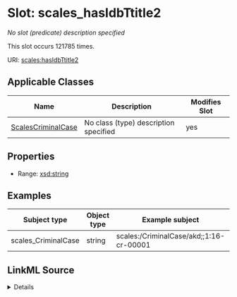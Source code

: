 

# Slot: scales_hasIdbTtitle2


_No slot (predicate) description specified_






This slot occurs 121785 times.


URI: [scales:hasIdbTtitle2](http://schemas.scales-okn.org/rdf/scales#hasIdbTtitle2)



<!-- no inheritance hierarchy -->





## Applicable Classes

| Name | Description | Modifies Slot |
| --- | --- | --- |
| [ScalesCriminalCase](../classes/ScalesCriminalCase.md) | No class (type) description specified |  yes  |







## Properties

* Range: [xsd:string](http://www.w3.org/2001/XMLSchema#string)






## Examples

| Subject type | Object type | Example subject | Example object | Occurrences |
| --- | --- | --- | --- | --- |
| scales_CriminalCase | string | scales:/CriminalCase/akd;;1:16-cr-00001 | 26:7203C.M | 121785 |




## LinkML Source

<details>

```yaml
name: scales_hasIdbTtitle2
annotations:
  count:
    tag: count
    value: 121785
description: No slot (predicate) description specified
examples:
- object:
    example_object: 26:7203C.M
    example_object_type: string
    example_predicate: scales:hasIdbTtitle2
    example_subject: scales:/CriminalCase/akd;;1:16-cr-00001
    example_subject_type: scales_CriminalCase
from_schema: scales-kg
rank: 1000
slot_uri: scales:hasIdbTtitle2
alias: scales_hasIdbTtitle2
domain_of:
- scales_CriminalCase
range: string

```
</details>